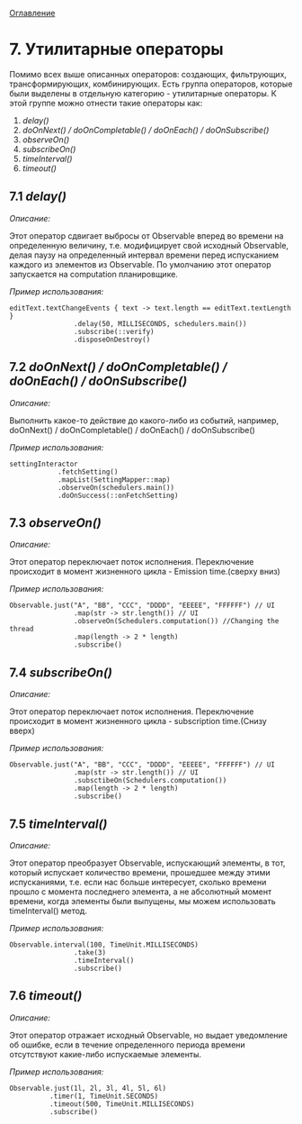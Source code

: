 [Оглавление](README.md)

# 7. Утилитарные операторы

Помимо всех выше описанных операторов: создающих, фильтрующих, трансформирующих, комбинирующих. Есть группа операторов, которые были выделены в отдельную категорию - утилитарные операторы. К этой группе можно отнести такие операторы как:

1. *delay()*
2. *doOnNext() / doOnCompletable() / doOnEach() / doOnSubscribe()*
3. *observeOn()*
4. *subscribeOn()*
5. *timeInterval()*
6. *timeout()*

## 7.1 *delay()*

_Описание:_

Этот оператор сдвигает выбросы от Observable вперед во времени на определенную величину, т.е. модифицирует свой исходный Observable, делая паузу на определенный интервал времени перед испусканием каждого из элементов из Observable.
По умолчанию этот оператор запускается на computation планировщике.

_Пример использования:_

```
editText.textChangeEvents { text -> text.length == editText.textLength }
                .delay(50, MILLISECONDS, schedulers.main())
                .subscribe(::verify)
                .disposeOnDestroy()
```


## 7.2 *doOnNext() / doOnCompletable() / doOnEach() / doOnSubscribe()*

_Описание:_

Выполнить какое-то действие до какого-либо из событий, например, doOnNext() / doOnCompletable() / doOnEach() / doOnSubscribe()

_Пример использования:_

```
settingInteractor
            .fetchSetting()
            .mapList(SettingMapper::map)
            .observeOn(schedulers.main())
            .doOnSuccess(::onFetchSetting)
```

## 7.3 *observeOn()*

_Описание:_

Этот оператор переключает поток исполнения. Переключение происходит в момент жизненного цикла - Emission time.(сверху вниз)

_Пример использования:_

```
Observable.just("A", "BB", "CCC", "DDDD", "EEEEE", "FFFFFF") // UI
                .map(str -> str.length()) // UI
                .observeOn(Schedulers.computation()) //Changing the thread
                .map(length -> 2 * length)
                .subscribe()
```

## 7.4 *subscribeOn()*

_Описание:_

Этот оператор переключает поток исполнения. Переключение происходит в момент жизненного цикла - subscription time.(Cнизу вверх)

_Пример использования:_

```
Observable.just("A", "BB", "CCC", "DDDD", "EEEEE", "FFFFFF") // UI
                .map(str -> str.length()) // UI
                .subsctibeOn(Schedulers.computation())
                .map(length -> 2 * length)
                .subscribe()
```

## 7.5 *timeInterval()*

_Описание:_

Этот оператор преобразует Observable, испускающий элементы, в тот, который испускает количество времени, прошедшее между этими испусканиями, т.е. если нас больше интересует, сколько времени прошло с момента последнего элемента, а не абсолютный момент времени, когда элементы были выпущены, мы можем использовать timeInterval() метод.

_Пример использования:_

```
Observable.interval(100, TimeUnit.MILLISECONDS)
                .take(3)
                .timeInterval()
                .subscribe()
```

## 7.6 *timeout()*

_Описание:_

Этот оператор отражает исходный Observable, но выдает уведомление об ошибке, если в течение определенного периода времени отсутствуют какие-либо испускаемые элементы.

_Пример использования:_

```
Observable.just(1l, 2l, 3l, 4l, 5l, 6l)
          .timer(1, TimeUnit.SECONDS)
          .timeout(500, TimeUnit.MILLISECONDS)
          .subscribe()
```